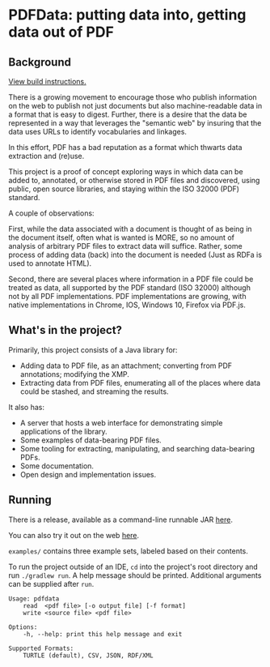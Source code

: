 # PDFData: putting data into, getting data out of PDF

## Background

[View build instructions.](BUILD.md)

There is a growing movement to encourage those who publish information on the web to publish not just documents but also machine-readable data in a format that is easy to digest. Further, there is a desire that the data be represented in a way that leverages the "semantic web" by insuring that the data uses URLs to identify vocabularies and linkages.

In this effort, PDF has a bad reputation as a format which thwarts data extraction and (re)use.

This project is a proof of concept exploring ways in which data can be added to, annotated, or otherwise stored in PDF
files and discovered, using public, open source libraries, and staying within the ISO 32000 (PDF) standard.

A couple of observations: 

First, while the data associated with a document is thought of as being in the document itself, often what is wanted is MORE, so no amount of analysis of arbitrary PDF files to extract data will suffice. Rather, some process of adding data (back) into the document is needed (Just as RDFa is used to annotate HTML).  

Second, there are several places where information in a PDF file could be treated as data, all supported by the PDF standard (ISO 32000) although not by all PDF implementations. PDF implementations are growing, with native implementations in Chrome, IOS, Windows 10, Firefox via PDF.js.

## What's in the project?

Primarily, this project consists of a Java library for:

* Adding data to PDF file, as an attachment; converting from PDF annotations; modifying the XMP. 
* Extracting data from PDF files, enumerating all of the places where data could be stashed, and streaming the results.

It also has:

* A server that hosts a web interface for demonstrating simple applications of the library.
* Some examples of data-bearing PDF files.
* Some tooling for extracting, manipulating, and searching data-bearing PDFs.
* Some documentation.
* Open design and implementation issues.


## Running

There is a release, available as a command-line runnable JAR [here](https://github.com/Aiybe/PDFData/releases).

You can also try it out on the web [here](https://pdf.abe.im).

`examples/` contains three example sets, labeled based on their contents.

To run the project outside of an IDE, `cd` into the project's root directory and run `./gradlew run`.
A help message should be printed. Additional arguments can be supplied after `run`.

    Usage: pdfdata
        read  <pdf file> [-o output file] [-f format]
        write <source file> <pdf file>
    
    Options:
        -h, --help: print this help message and exit
    
    Supported Formats:
        TURTLE (default), CSV, JSON, RDF/XML
